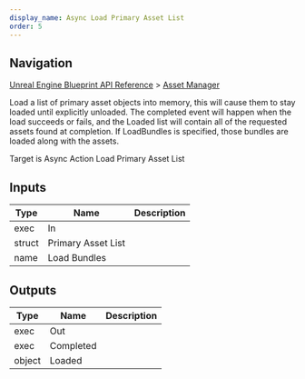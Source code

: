 ```yaml
---
display_name: Async Load Primary Asset List
order: 5
---
```

## Navigation

[Unreal Engine Blueprint API Reference](https://dev.epicgames.com/documentation/en-us/unreal-engine/BlueprintAPI) > [Asset Manager](https://dev.epicgames.com/documentation/en-us/unreal-engine/BlueprintAPI/AssetManager)

Load a list of primary asset objects into memory, this will cause them to stay loaded until explicitly unloaded.
The completed event will happen when the load succeeds or fails, and the Loaded list will contain all of the requested assets found at completion.
If LoadBundles is specified, those bundles are loaded along with the assets.

Target is Async Action Load Primary Asset List

## Inputs

| Type | Name | Description |
| --- | --- | --- |
| exec | In |  |
| struct | Primary Asset List |  |
| name | Load Bundles |  |

## Outputs

| Type | Name | Description |
| --- | --- | --- |
| exec | Out |  |
| exec | Completed |  |
| object | Loaded |  |
